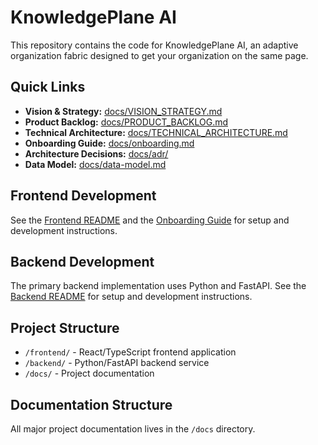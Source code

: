 # KnowledgePlane AI

This repository contains the code for KnowledgePlane AI, an adaptive organization fabric designed to get your organization on the same page.

## Quick Links

* **Vision & Strategy:** [docs/VISION_STRATEGY.md](./docs/VISION_STRATEGY.md)
* **Product Backlog:** [docs/PRODUCT_BACKLOG.md](./docs/PRODUCT_BACKLOG.md)
* **Technical Architecture:** [docs/TECHNICAL_ARCHITECTURE.md](./docs/TECHNICAL_ARCHITECTURE.md)
* **Onboarding Guide:** [docs/onboarding.md](./docs/onboarding.md)
* **Architecture Decisions:** [docs/adr/](./docs/adr/)
* **Data Model:** [docs/data-model.md](./docs/data-model.md)

## Frontend Development

See the [Frontend README](./frontend/README.md) and the [Onboarding Guide](./docs/onboarding.md) for setup and development instructions.

## Backend Development

The primary backend implementation uses Python and FastAPI. See the [Backend README](./backend/README.md) for setup and development instructions.

## Project Structure

- `/frontend/` - React/TypeScript frontend application
- `/backend/` - Python/FastAPI backend service
- `/docs/` - Project documentation

## Documentation Structure

All major project documentation lives in the `/docs` directory.
